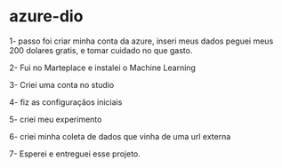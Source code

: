 # azure-dio
1- passo foi criar minha conta da azure, inseri meus dados peguei meus 200 dolares gratis, e tomar cuidado no que gasto.

2- Fui no Marteplace e instalei o Machine Learning 

3- Criei uma conta no studio 

4- fiz as configuraçãos iniciais 

5- criei meu experimento 

6- criei minha coleta de dados que vinha de uma url externa 

7- Esperei e entreguei esse projeto.
